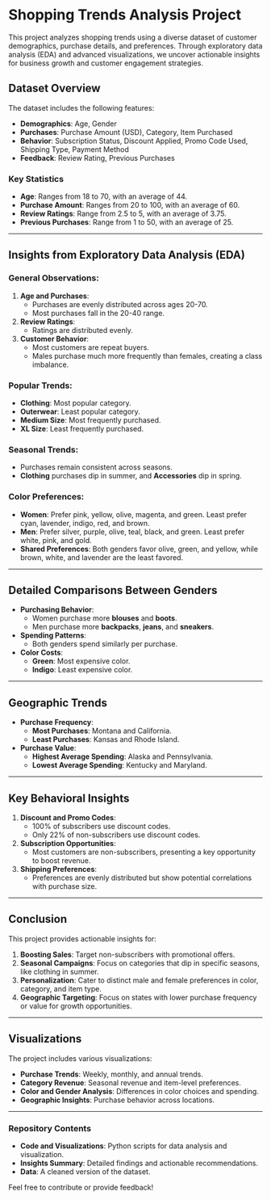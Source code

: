 # Shopping Trends Analysis Project

This project analyzes shopping trends using a diverse dataset of customer demographics, purchase details, and preferences. Through exploratory data analysis (EDA) and advanced visualizations, we uncover actionable insights for business growth and customer engagement strategies.

## Dataset Overview
The dataset includes the following features:
- **Demographics**: Age, Gender
- **Purchases**: Purchase Amount (USD), Category, Item Purchased
- **Behavior**: Subscription Status, Discount Applied, Promo Code Used, Shipping Type, Payment Method
- **Feedback**: Review Rating, Previous Purchases

### Key Statistics
- **Age**: Ranges from 18 to 70, with an average of 44.
- **Purchase Amount**: Ranges from 20 to 100, with an average of 60.
- **Review Ratings**: Range from 2.5 to 5, with an average of 3.75.
- **Previous Purchases**: Range from 1 to 50, with an average of 25.

---

## Insights from Exploratory Data Analysis (EDA)
### General Observations:
1. **Age and Purchases**:
   - Purchases are evenly distributed across ages 20-70.
   - Most purchases fall in the 20-40 range.
2. **Review Ratings**:
   - Ratings are distributed evenly.
3. **Customer Behavior**:
   - Most customers are repeat buyers.
   - Males purchase much more frequently than females, creating a class imbalance.

### Popular Trends:
- **Clothing**: Most popular category.
- **Outerwear**: Least popular category.
- **Medium Size**: Most frequently purchased.
- **XL Size**: Least frequently purchased.

### Seasonal Trends:
- Purchases remain consistent across seasons.
- **Clothing** purchases dip in summer, and **Accessories** dip in spring.

### Color Preferences:
- **Women**: Prefer pink, yellow, olive, magenta, and green. Least prefer cyan, lavender, indigo, red, and brown.
- **Men**: Prefer silver, purple, olive, teal, black, and green. Least prefer white, pink, and gold.
- **Shared Preferences**: Both genders favor olive, green, and yellow, while brown, white, and lavender are the least favored.

---

## Detailed Comparisons Between Genders
- **Purchasing Behavior**:
  - Women purchase more **blouses** and **boots**.
  - Men purchase more **backpacks**, **jeans**, and **sneakers**.
- **Spending Patterns**:
  - Both genders spend similarly per purchase.
- **Color Costs**:
  - **Green**: Most expensive color.
  - **Indigo**: Least expensive color.

---

## Geographic Trends
- **Purchase Frequency**:
  - **Most Purchases**: Montana and California.
  - **Least Purchases**: Kansas and Rhode Island.
- **Purchase Value**:
  - **Highest Average Spending**: Alaska and Pennsylvania.
  - **Lowest Average Spending**: Kentucky and Maryland.

---

## Key Behavioral Insights
1. **Discount and Promo Codes**:
   - 100% of subscribers use discount codes.
   - Only 22% of non-subscribers use discount codes.
2. **Subscription Opportunities**:
   - Most customers are non-subscribers, presenting a key opportunity to boost revenue.
3. **Shipping Preferences**:
   - Preferences are evenly distributed but show potential correlations with purchase size.

---

## Conclusion
This project provides actionable insights for:
1. **Boosting Sales**: Target non-subscribers with promotional offers.
2. **Seasonal Campaigns**: Focus on categories that dip in specific seasons, like clothing in summer.
3. **Personalization**: Cater to distinct male and female preferences in color, category, and item type.
4. **Geographic Targeting**: Focus on states with lower purchase frequency or value for growth opportunities.

---

## Visualizations
The project includes various visualizations:
- **Purchase Trends**: Weekly, monthly, and annual trends.
- **Category Revenue**: Seasonal revenue and item-level preferences.
- **Color and Gender Analysis**: Differences in color choices and spending.
- **Geographic Insights**: Purchase behavior across locations.

---

### Repository Contents
- **Code and Visualizations**: Python scripts for data analysis and visualization.
- **Insights Summary**: Detailed findings and actionable recommendations.
- **Data**: A cleaned version of the dataset.


Feel free to contribute or provide feedback!
